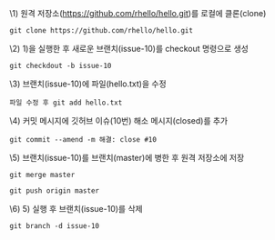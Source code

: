 \1) 원격 저장소(https://github.com/rhello/hello.git)를 로컬에 클론(clone)

```git clone https://github.com/rhello/hello.git```

\2) 1)을 실행한 후 새로운 브랜치(issue-10)를 checkout 명령으로 생성

```git checkdout -b issue-10```

\3) 브랜치(issue-10)에 파일(hello.txt)을 수정

```파일 수정 후 git add hello.txt```

\4) 커밋 메시지에 깃허브 이슈(10번) 해소 메시지(closed)를 추가

```git commit --amend -m 해결: close #10```

\5) 브랜치(issue-10)를 브랜치(master)에 병한 후 원격 저장소에 저장

```git merge master```

```git push origin master```

\6) 5) 실행 후 브랜치(issue-10)를 삭제

```git branch -d issue-10```

